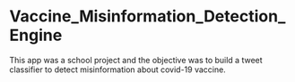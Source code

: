 # Vaccine_Misinformation_Detection_Engine
This app was a school project and the objective was to build a tweet classifier to detect misinformation about covid-19 vaccine. 
